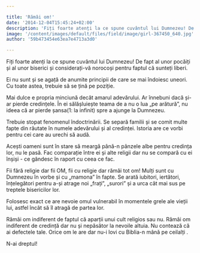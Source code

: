 ```yaml
---

title: 'Rămâi om!'
date: '2014-12-04T15:45:24+02:00'
description: 'Fiți foarte atenți la ce spune cuvântul lui Dumnezeu! De fapt al unor pocăiți șial unor biserici și considerați-vă norocoși pentru faptul că sunteți liberi.Ei nu sunt și se agață de anumite principii '
image: '/content/images/default/files/field/image/girl-367450_640.jpg'
author: '59b473454e63ea7e4713a3d0'

---
```

<div class="kg-card-markdown"><p>Fiți foarte atenți la ce spune cuvântul lui Dumnezeu! De fapt al unor pocăiți și al unor biserici și considerați-vă norocoși pentru faptul că sunteți liberi.</p>
<p>Ei nu sunt și se agață de anumite principii de care se mai îndoiesc uneori. Cu toate astea, trebuie să se țină pe poziție.</p>
<p>Mai dulce e propria minciună decât amarul adevărului. Ar înnebuni dacă și-ar pierde credințele. În ei sălășluiește teama de a nu o lua „pe arătură”, nu ideea că ar pierde șansa(1: la infinit) spre a ajunge la Dumnezeu.</p>
<p>Trebuie stopat fenomenul îndoctrinării. Se separă familii și se comit multe fapte din răutate în numele adevărului și al credinței. Istoria are ce vorbi pentru cei care au urechi să audă.</p>
<p>Acești oameni sunt în stare să meargă până-n pânzele albe pentru credința lor, nu le pasă. Fac comparație între ei și alte religii dar nu se compară cu ei înșiși - ce gândesc în raport cu ceea ce fac.</p>
<p>Fii fără religie dar fii OM, fii cu religie dar rămâi tot om! Mulți sunt cu Dumnezeu în vorbe și cu „mamona” în fapte. Se arată iubitori, iertători, înțelegători pentru a-și atrage noi „frați”, „surori” și a urca cât mai sus pe treptele bisericilor lor.</p>
<p>Folosesc exact ce are nevoie omul vulnerabil în momentele grele ale vieții lui, astfel încât să îl atragă de partea lor.</p>
<p>Rămâi om indiferent de faptul că aparții unui cult religios sau nu. Rămâi om indiferent de credință dar nu și nepăsător la nevoile altuia. Nu contează că ai defectele tale. Orice om le are dar nu-i lovi cu Biblia-n mână pe ceilalți .</p>
<p>N-ai dreptul!</p>
</div>
